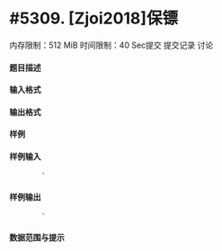 
# #5309. [Zjoi2018]保镖
内存限制：512 MiB 时间限制：40 Sec提交 提交记录 讨论
#### 题目描述

#### 输入格式

#### 输出格式

#### 样例

#### 样例输入

			`
#### 样例输出

			`
#### 数据范围与提示


